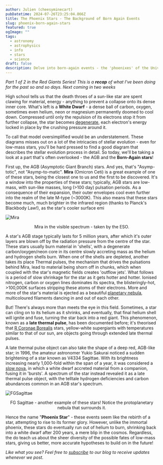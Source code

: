 ```yaml
---
author: Julien (cheesyminecart)
pubDatetime: 2024-07-26T23:25:04.866Z
title: The Phoenix Stars - The Background of Born Again Events
slug: phoenix-born-again-stars
featured: true
ogImage: ""
tags:
  - astronomy
  - astrophysics
  - info
  - stars
  - science
draft: false
description: Delve into born-again events - the 'phoenixes' of the Universe! How do they work? What causes them to rise from the dead husk of a White Dwarf once again? Read the article to learn more.
---
```


_Part 1 of 2 in the Red Giants Series! This is a **recap** of what I've been doing for the past so and so days. Next coming in two weeks_

High school tells us that the death throes of a sun-like star are spent clawing for material, energy - anything to prevent a collapse onto its dense inner core. What's left is a **White Dwarf** - a dense ball of carbon, oxygen, sometimes even helium, neon or magnesium permanently doomed to cool down. Compressed until only the repulsion of its electrons stop it from further collapse, the star becomes [degenerate](https://van.physics.illinois.edu/ask/listing/17621), each electron's energy locked in place by the crushing pressure around it.

To call that model oversimplified would be an understatement. These diagrams misses out on a lot of the intricacies of stellar evolution - even for low-mass stars, you'll be hard pressed to find a good diagram that describes the stellar evolution process in detail. So today, we'll be taking a look at a part that's often overlooked - the AGB and the **Born-Again stars**!

First up, the AGB (Asymptotic Giant Branch) stars. And yes, that's "Asymp-totic", not "Asymp-to-matic". **Mira** (Omicron Ceti) is a great example of one of these stars, being the closest one to us and the first to be discovered. It's a window into the properties of these stars; typically, AGB stars are low-mass, with sun-like masses, long (>100 day) pulsation periods. As a consequence of their expansion, their outer envelopes cool even further into the realm of the late M-type (~3000K). This also means that these stars become much, much brighter in the infrared region (thanks to Planck's Blackbody Law!), as the star's cooler surface emi

![Mira](/blog-images/mira-eso-spacecom.webp)

<figcaption style="text-align:center">Mira in the visible spectrum - taken by the ESO.</figcaption>

A star's AGB stage typically lasts for 5 million years, after which it's outer layers are blown off by the radiation pressure from the centre of the star. These stars usually burn material in 'shells', with a degenerate carbon/oxygen/neon core in its centre slowly accreting mass as the helium and hydrogen shells burn. When one of the shells are depleted, another takes its place Thermal pulses, the mechanism that drives the pulsations behind Mira, lead to material being shorn off in chunks, which when coupled with the star's magnetic fields creates 'outflow jets'. What follows is a period of slow shrinkage for the star as it gets hotter and hotter. Ionised nitrogen, carbon or oxygen lines dominates its spectra, the blisteringly-hot, >100,000K surfaces stripping these atoms of their electrons. More and more of the star's material is ejected as a beautiful [planetary nebula](https://esahubble.org/wordbank/planetary-nebula/#:~:text=A%20planetary%20nebula%20is%20a,nothing%20to%20do%20with%20planets.), multicoloured filaments dancing in and out of each other.

But! There's always more than meets the eye in this field. Sometimes, a star can cling on to its helium as it shrinks, and eventually, that final helium shell will ignite and fuse, turning the star back into a red giant. This phenomenon, known as a **late thermal pulse**, has been documented before; it's theorised that [R Coronae Borealis](https://thespacer-blog.com/posts/r-cor-bor/) stars, yellow-white supergiants with temperatures similar to that of our sun, are objects going through extended late thermal pulses.

A late thermal pulse object can also take the shape of a deep red, AGB-like star; in 1996, the amateur astronomer Yukio Sakurai noticed a sudden brightening of a star known as V4334 Sagittae. With its brightness increasing nearly 1,000-fold within the span of a year, it was considered a [slow nova](https://link.springer.com/chapter/10.1007/978-94-010-1217-1_49), in which a white dwarf accreted material from a companion, fusing it in 'bursts'. A spectrum of the star instead revealed it as a late thermal pulse object, with the telltale hydrogen deficiencies and carbon abundances common in an AGB star's spectrum.

![FGSagittae](/blog-images/fg-sge_royer.jpg)

<figcaption style="text-align:center">FG Sagittae - another example of these stars! Notice the protoplanetary nebula that surrounds it.
</figcaption>

Hence the name "**Phoenix Star**" - these events seem like the rebirth of a star, attempting to rise to its former glory. However, unlike the immortal phoenix, these stars do eventually run out of helium to burn, shrinking back into a white dwarf after 200 years, a mere blip in the cosmos. Regardless, the do teach us about the sheer diversity of the possible fates of low-mass stars, giving us better, more accurate hypotheses to build on in the future!

_Like what you see? Feel free to [subscribe](https://thespacer-blog.com/subscribe/) to our blog to receive updates whenever we post._
